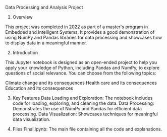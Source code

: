 Data Processing and Analysis Project

1. Overview

  This project was completed in 2022 as part of a master's program in Embedded and Intelligent Systems. It provides a good demonstration of using NumPy and Pandas libraries for data processing and showcases how to display data in a meaningful manner.

2. Introduction

  This Jupyter notebook is designed as an open-ended project to help you apply your knowledge of Python, including Pandas and NumPy, to explore questions of social relevance. You can choose from the following topics:

  Climate change and its consequences
  Health care and its consequences
  Education and its consequences

3. Key Features
  Data Loading and Exploration: The notebook includes code for loading, exploring, and cleaning the data.
  Data Processing: Demonstrates the use of NumPy and Pandas for efficient data processing.
  Data Visualization: Showcases techniques for meaningful data visualization.
  
4. Files
  Final.ipynb: The main file containing all the code and explanations.

